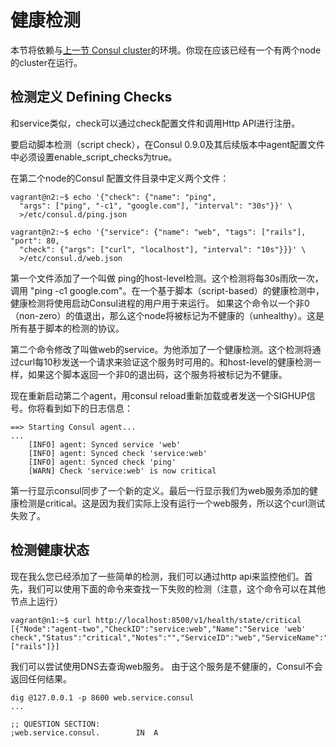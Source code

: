 # 健康检测

本节将依赖与[上一节 Consul cluster](https://github.com/aimuke/learn/blob/master/consul/2%20consul%20cluster.md)的环境。你现在应该已经有一个有两个node的cluster在运行。

## 检测定义 Defining Checks

和service类似，check可以通过check配置文件和调用Http API进行注册。

要启动脚本检测（script check），在Consul 0.9.0及其后续版本中agent配置文件中必须设置enable_script_checks为true。

在第二个node的Consul 配置文件目录中定义两个文件：

````ssh
vagrant@n2:~$ echo '{"check": {"name": "ping",
  "args": ["ping", "-c1", "google.com"], "interval": "30s"}}' \
  >/etc/consul.d/ping.json

vagrant@n2:~$ echo '{"service": {"name": "web", "tags": ["rails"], "port": 80,
  "check": {"args": ["curl", "localhost"], "interval": "10s"}}}' \
  >/etc/consul.d/web.json
````

第一个文件添加了一个叫做 ping的host-level检测。这个检测将每30s雨欣一次，调用 "ping -c1 google.com"。在一个基于脚本（script-based）的健康检测中，健康检测将使用启动Consul进程的用户用于来运行。
如果这个命令以一个非0（non-zero）的值退出，那么这个node将被标记为不健康的（unhealthy）。这是所有基于脚本的检测的协议。

第二个命令修改了叫做web的service。为他添加了一个健康检测。这个检测将通过curl每10秒发送一个请求来验证这个服务时可用的。和host-level的健康检测一样，如果这个脚本返回一个非0的退出码，这个服务将被标记为不健康。

现在重新启动第二个agent，用consul reload重新加载或者发送一个SIGHUP信号。你将看到如下的日志信息：

````ssh
==> Starting Consul agent...
...
    [INFO] agent: Synced service 'web'
    [INFO] agent: Synced check 'service:web'
    [INFO] agent: Synced check 'ping'
    [WARN] Check 'service:web' is now critical
````

第一行显示consul同步了一个新的定义。最后一行显示我们为web服务添加的健康检测是critical。这是因为我们实际上没有运行一个web服务，所以这个curl测试失败了。

## 检测健康状态 

现在我么您已经添加了一些简单的检测，我们可以通过http api来监控他们。首先，我们可以使用下面的命令来查找一下失败的检测（注意，这个命令可以在其他节点上运行）

````ssh
vagrant@n1:~$ curl http://localhost:8500/v1/health/state/critical
[{"Node":"agent-two","CheckID":"service:web","Name":"Service 'web' check","Status":"critical","Notes":"","ServiceID":"web","ServiceName":"web","ServiceTags":["rails"]}]
````

我们可以尝试使用DNS去查询web服务。 由于这个服务是不健康的，Consul不会返回任何结果。

````ssh
dig @127.0.0.1 -p 8600 web.service.consul
...

;; QUESTION SECTION:
;web.service.consul.        IN  A
````









